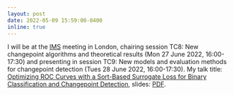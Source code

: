 ```yaml
---
layout: post
date: 2022-05-09 15:59:00-0400
inline: true
---
```


I will be at the
[IMS](https://www.imsannualmeeting-london2022.com/program) meeting in
London, chairing session TC8: New changepoint algorithms and
theoretical results (Mon 27 June 2022, 16:00-17:30) and presenting in
session TC9: New models and evaluation methods for changepoint
detection (Tues 28 June 2022, 16:00-17:30). My talk title: [Optimizing ROC Curves
with a Sort-Based Surrogate Loss for Binary Classification and
Changepoint Detection](https://arxiv.org/abs/2107.01285),
slides: [PDF](https://raw.githubusercontent.com/tdhock/max-generalized-auc/master/HOCKING-slides-london.pdf).
